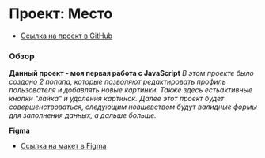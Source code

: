 # Проект: Место
* [Ссылка на проект в GitHub](https://andreymazer.github.io/mesto)
### Обзор

**Данный проект - моя первая работа с JavaScript**
*В этом проекте было создано 2 попапа, которые позволяют редактировать профиль пользователя и добавлять новые картинки.*
*Также здесь естьактивные кнопки "лайка" и удаления картинок.*
*Далее этот проект будет совершенствоваться, следующим новшевством будут валидные формы для заполнения данных, а дальше больше.*

**Figma**

* [Ссылка на макет в Figma](https://www.figma.com/file/2cn9N9jSkmxD84oJik7xL7/JavaScript.-Sprint-4?node-id=0%3A1&t=4nOtIAqmrdsfGCBS-0)

